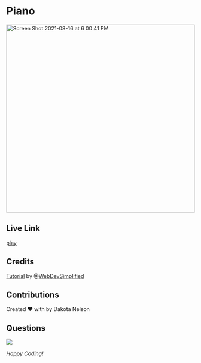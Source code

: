 # Piano

<img width="504" alt="Screen Shot 2021-08-16 at 6 00 41 PM" src="https://user-images.githubusercontent.com/77229281/129639580-746a972a-0271-4a72-b471-17ff8d4503bb.png">


## Live Link

[play](https://kotalilyy.github.io/piano/) 

## Credits

[Tutorial](https://www.youtube.com/watch?v=vjco5yKZpU8) by @[WebDevSimplified](https://github.com/WebDevSimplified/JavaScript-Piano)

## Contributions

Created ❤️ with by Dakota Nelson

## Questions

<a href="mailto:kotalilyy@gmail.com?"><img src="https://img.shields.io/badge/gmail-%23DD0031.svg?&style=for-the-badge&logo=gmail&logoColor=white"/></a>

_Happy Coding!_


